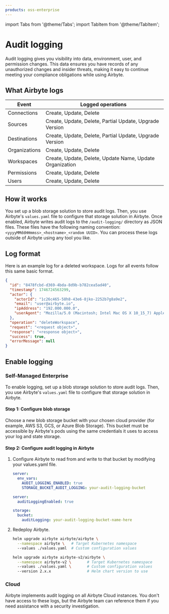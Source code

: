 ```yaml
---
products: oss-enterprise
---
```


import Tabs from '@theme/Tabs';
import TabItem from '@theme/TabItem';

# Audit logging

Audit logging gives you visibility into data, environment, user, and permission changes. This data ensures you have records of any unauthorized changes and insider threats, making it easy to continue meeting your compliance obligations while using Airbyte.

## What Airbyte logs

| Event         | Logged operations                                        |
| ------------- | -------------------------------------------------------- |
| Connections   | Create, Update, Delete                                   |
| Sources       | Create, Update, Delete, Partial Update, Upgrade Version  |
| Destinations  | Create, Update, Delete, Partial Update, Upgrade Version  |
| Organizations | Create, Update, Delete                                   |
| Workspaces    | Create, Update, Delete, Update Name, Update Organization |
| Permissions   | Create, Update, Delete                                   |
| Users         | Create, Update, Delete                                   |

## How it works

You set up a blob storage solution to store audit logs. Then, you use Airbyte's `values.yaml` file to configure that storage solution in Airbyte. Once enabled, Airbyte writes audit logs to the `/audit-logging/` directory as JSON files. These files have the following naming convention: `<yyyyMMddHHmmss>_<hostname>_<random UUID>`. You can process these logs outside of Airbyte using any tool you like.

## Log format

Here is an example log for a deleted workspace. Logs for all events follow this same basic format.

```json
{
  "id": "8478fcbd-d369-4bda-8d9b-b782cea5ad40",
  "timestamp": 1746724563299,
  "actor": {
    "actorId": "1c26c465-58h8-43e6-8jko-2252b7g8a9e2",
    "email": "user@airbyte.io",
    "ipAddress": "192.000.000.0",
    "userAgent": "Mozilla/5.0 (Macintosh; Intel Mac OS X 10_15_7) AppleWebKit/537.36 (KHTML, like Gecko) Chrome/136.0.0.0 Safari/537.36"
  },
  "operation": "deleteWorkspace",
  "request": "<request object>",
  "response": "<response object>",
  "success": true,
  "errorMessage": null
}
```

## Enable logging

### Self-Managed Enterprise

To enable logging, set up a blob storage solution to store audit logs. Then, you use Airbyte's `values.yaml` file to configure that storage solution in Airbyte.

#### Step 1: Configure blob storage

Choose a new blob storage bucket with your chosen cloud provider (for example, AWS S3, GCS, or Azure Blob Storage). This bucket must be accessible by Airbyte's pods using the same credentials it uses to access your log and state storage.

#### Step 2: Configure audit logging in Airbyte

1. Configure Airbyte to read from and write to that bucket by modifying your values.yaml file.

    <Tabs groupId="helm-chart-version">
    <TabItem value='helm-1' label='Helm chart V1' default>

    ```yaml title="values.yaml"
    server:
      env_vars:
        AUDIT_LOGGING_ENABLED: true
        STORAGE_BUCKET_AUDIT_LOGGING: your-audit-logging-bucket
    ```

    </TabItem>
    <TabItem value='helm-2' label='Helm chart V2' default>

    ```yaml title="values.yaml"
    server:
      auditLoggingEnabled: true

    storage:
      bucket:
        auditLogging: your-audit-logging-bucket-name-here
    ```

    </TabItem>
    </Tabs>

2. Redeploy Airbyte.

    <Tabs groupId="helm-chart-version">
    <TabItem value='helm-1' label='Helm chart V1' default>

    ```bash
    helm upgrade airbyte airbyte/airbyte \
      --namespace airbyte \   # Target Kubernetes namespace
      --values ./values.yaml  # Custom configuration values
    ```

    </TabItem>
    <TabItem value='helm-2' label='Helm chart V2' default>

    ```bash
    helm upgrade airbyte airbyte-v2/airbyte \
      --namespace airbyte-v2 \       # Target Kubernetes namespace
      --values ./values.yaml \       # Custom configuration values
      --version 2.x.x                # Helm chart version to use
    ```

    </TabItem>
    </Tabs>

### Cloud

Airbyte implements audit logging on all Airbyte Cloud instances. You don't have access to these logs, but the Airbyte team can reference them if you need assistance with a security investigation.
